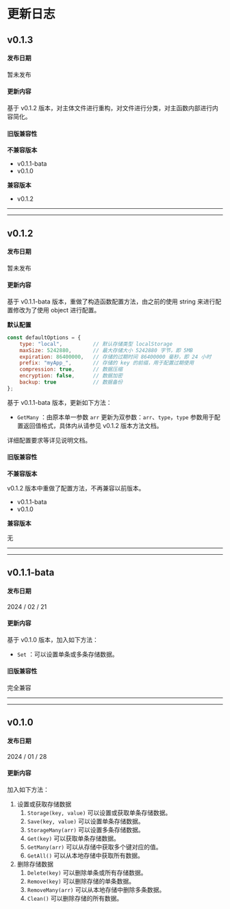 # 更新日志

## v0.1.3

#### 发布日期

暂未发布

#### 更新内容

基于 v0.1.2 版本，对主体文件进行重构，对文件进行分类，对主函数内部进行内容简化。

#### 旧版兼容性

**不兼容版本**

- v0.1.1-bata
- v0.1.0

**兼容版本**

- v0.1.2

---

---

## v0.1.2

#### 发布日期

暂未发布

#### 更新内容

基于 v0.1.1-bata 版本，重做了构造函数配置方法，由之前的使用 string 来进行配置修改为了使用 object 进行配置。

**默认配置**

```javascript
const defaultOptions = {
    type: "local",          // 默认存储类型 localStorage
    maxSize: 5242880,       // 最大存储大小 5242880 字节，即 5MB
    expiration: 86400000,   // 存储的过期时间 86400000 毫秒，即 24 小时
    prefix: "myApp_",       // 存储的 key 的前缀，用于配置过期使用
    compression: true,      // 数据压缩
    encryption: false,      // 数据加密
    backup: true            // 数据备份
};
```

基于 v0.1.1-bata 版本，更新如下方法：

- `GetMany` ：由原本单一参数 `arr` 更新为双参数：`arr`、`type`，`type` 参数用于配置返回值格式，具体内从请参见 v0.1.2 版本方法文档。

详细配置要求等详见说明文档。

#### 旧版兼容性

**不兼容版本**

v0.1.2 版本中重做了配置方法，不再兼容以前版本。

- v0.1.1-bata
- v0.1.0

**兼容版本**

无

---

---

## v0.1.1-bata

#### 发布日期

2024 / 02 / 21

#### 更新内容

基于 v0.1.0 版本，加入如下方法：

- `Set` ：可以设置单条或多条存储数据。

#### 旧版兼容性

完全兼容

---

---

## v0.1.0

#### 发布日期

2024 / 01 / 28

#### 更新内容

加入如下方法：

1. 设置或获取存储数据
    1. `Storage(key, value)` 可以设置或获取单条存储数据。
    2. `Save(key, value)` 可以设置单条存储数据。
    3. `StorageMany(arr)` 可以设置多条存储数据。
    4. `Get(key)` 可以获取单条存储数据。
    5. `GetMany(arr)` 可以从存储中获取多个键对应的值。
    6. `GetAll()` 可以从本地存储中获取所有数据。
2. 删除存储数据
    1. `Delete(key)` 可以删除单条或所有存储数据。
    2. `Remove(key)` 可以删除存储的单条数据。
    3. `RemoveMany(arr)` 可以从本地存储中删除多条数据。
    4. `Clean()` 可以删除存储的所有数据。
